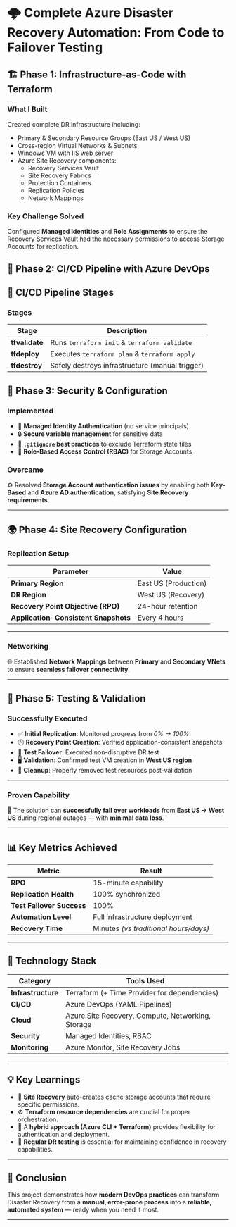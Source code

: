 # 🌩️ Complete Azure Disaster Recovery Automation: From Code to Failover Testing

## 🏗️ Phase 1: Infrastructure-as-Code with Terraform

### **What I Built**
Created complete DR infrastructure including:
- Primary & Secondary Resource Groups (East US / West US)
- Cross-region Virtual Networks & Subnets
- Windows VM with IIS web server
- Azure Site Recovery components:
  - Recovery Services Vault  
  - Site Recovery Fabrics  
  - Protection Containers  
  - Replication Policies  
  - Network Mappings  

### **Key Challenge Solved**
Configured **Managed Identities** and **Role Assignments** to ensure the Recovery Services Vault had the necessary permissions to access Storage Accounts for replication.

## 🚀 Phase 2: CI/CD Pipeline with Azure DevOps

## 🚀 CI/CD Pipeline Stages

### **Stages**
| Stage | Description |
|--------|--------------|
| **tfvalidate** | Runs `terraform init` & `terraform validate` |
| **tfdeploy** | Executes `terraform plan` & `terraform apply` |
| **tfdestroy** | Safely destroys infrastructure (manual trigger) |

## 🔐 Phase 3: Security & Configuration

### **Implemented**
- 🔑 **Managed Identity Authentication** (no service principals)
- 🔒 **Secure variable management** for sensitive data
- 📝 **`.gitignore` best practices** to exclude Terraform state files
- 🧩 **Role-Based Access Control (RBAC)** for Storage Accounts

### **Overcame**
⚙️ Resolved **Storage Account authentication issues** by enabling both **Key-Based** and **Azure AD authentication**, satisfying **Site Recovery requirements**.

---

## 🌍 Phase 4: Site Recovery Configuration

### **Replication Setup**

| Parameter | Value |
|------------|--------|
| **Primary Region** | East US (Production) |
| **DR Region** | West US (Recovery) |
| **Recovery Point Objective (RPO)** | 24-hour retention |
| **Application-Consistent Snapshots** | Every 4 hours |

---

### **Networking**
🌐 Established **Network Mappings** between **Primary** and **Secondary VNets** to ensure **seamless failover connectivity**.

---

## 🧪 Phase 5: Testing & Validation

### **Successfully Executed**
- ✅ **Initial Replication**: Monitored progress from *0% → 100%*  
- 🕒 **Recovery Point Creation**: Verified application-consistent snapshots  
- 🔄 **Test Failover**: Executed non-disruptive DR test  
- 🖥️ **Validation**: Confirmed test VM creation in **West US region**  
- 🧹 **Cleanup**: Properly removed test resources post-validation  

---

### **Proven Capability**
💪 The solution can **successfully fail over workloads** from **East US → West US** during regional outages — with **minimal data loss**.

---

## 📊 Key Metrics Achieved

| Metric | Result |
|---------|--------|
| **RPO** | 15-minute capability |
| **Replication Health** | 100% synchronized |
| **Test Failover Success** | 100% |
| **Automation Level** | Full infrastructure deployment |
| **Recovery Time** | Minutes *(vs traditional hours/days)* |

---

## 🧰 Technology Stack

| Category | Tools Used |
|-----------|------------|
| **Infrastructure** | Terraform (+ Time Provider for dependencies) |
| **CI/CD** | Azure DevOps (YAML Pipelines) |
| **Cloud** | Azure Site Recovery, Compute, Networking, Storage |
| **Security** | Managed Identities, RBAC |
| **Monitoring** | Azure Monitor, Site Recovery Jobs |

---

## 💡 Key Learnings

- 🧾 **Site Recovery** auto-creates cache storage accounts that require specific permissions.  
- ⚙️ **Terraform resource dependencies** are crucial for proper orchestration.  
- 🔁 A **hybrid approach (Azure CLI + Terraform)** provides flexibility for authentication and deployment.  
- 🧪 **Regular DR testing** is essential for maintaining confidence in recovery capabilities.  

---

## 🧠 Conclusion

This project demonstrates how **modern DevOps practices** can transform Disaster Recovery from a **manual, error-prone process** into a **reliable, automated system** — ready when you need it most.  

---


